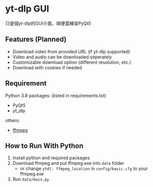 # yt-dlp GUI

只是個yt-dlp的GUI介面，順便當練習PyQt5

## Features (Planned)

- Download video from provided URL (if yt-dlp supported)
- Video and audio can be downloaded seperately
- Customizable download option (different resolution, etc.)
- Download with cookies if needed

## Requirement

Python 3.8 packages: (listed in requirements.txt)

- PyQt5
- yt_dlp

others:

- [ffmpeg](https://ffmpeg.org/)

## How to Run With Python

1. Install python and required packages
2. Download ffmpeg and put ffmpeg.exe into `data` folder
    - or change `ytdl: ffmpeg_location` in `config/basic.cfg` to your ffmpeg.exe
3. Run `data/main.py`
